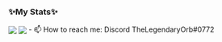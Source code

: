 ### ✨My Stats✨

<!--
**MacaylaMarvelous81/MacaylaMarvelous81** is a ✨ _special_ ✨ repository because its `README.md` (this file) appears on your GitHub profile.

Here are some ideas to get you started:

- 🔭 I’m currently working on ...
- 🌱 I’m currently learning ...
- 👯 I’m looking to collaborate on ...
- 🤔 I’m looking for help with ...
- 💬 Ask me about ...
- 📫 How to reach me: ...
- 😄 Pronouns: ...
- ⚡ Fun fact: ...
-->
<img align="center" src="https://github-readme-stats.vercel.app/api?username=MacaylaMarvelous81&count_private=true&show_icons=true&theme=radical">
<img align="center" src="https://github-readme-stats.vercel.app/api/top-langs/?username=MacaylaMarvelous81&count_private=true&show_icons=true&theme=radical">
- 📫 How to reach me: Discord TheLegendaryOrb#0772
